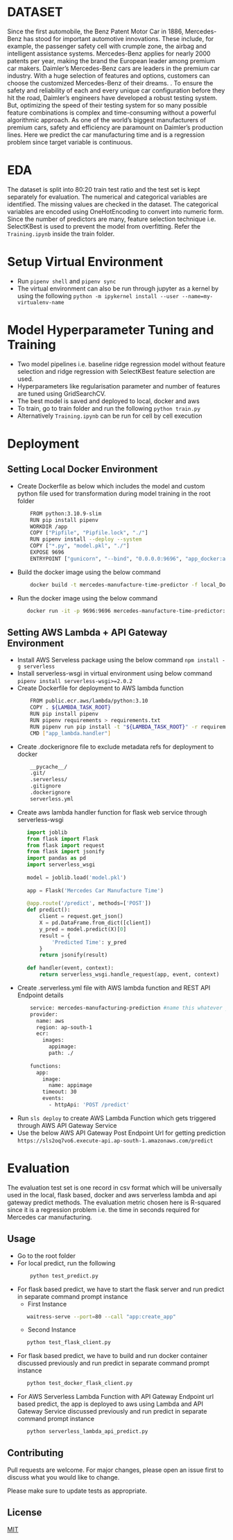 # DATASET

Since the first automobile, the Benz Patent Motor Car in 1886, Mercedes-Benz has stood for important automotive innovations. These include, for example, the passenger safety cell with crumple zone, the airbag and intelligent assistance systems. Mercedes-Benz applies for nearly 2000 patents per year, making the brand the European leader among premium car makers. Daimler’s Mercedes-Benz cars are leaders in the premium car industry. With a huge selection of features and options, customers can choose the customized Mercedes-Benz of their dreams. .
To ensure the safety and reliability of each and every unique car configuration before they hit the road, Daimler’s engineers have developed a robust testing system. But, optimizing the speed of their testing system for so many possible feature combinations is complex and time-consuming without a powerful algorithmic approach. As one of the world’s biggest manufacturers of premium cars, safety and efficiency are paramount on Daimler’s production lines.
Here we predict the car manufacturing time and is a regression problem since target variable is continuous.

# EDA

The dataset is split into 80:20 train test ratio and the test set is kept separately for evaluation. The numerical and categorical variables are identified. The missing values are checked in the dataset.
The categorical variables are encoded using OneHotEncoding to convert into numeric form. Since the number of predictors are many, feature selection technique i.e. SelectKBest is used to prevent the model from overfitting.
Refer the ```Training.ipynb``` inside the train folder.

# Setup Virtual Environment

- Run `pipenv shell` and `pipenv sync`
- The virtual environment can also be run through jupyter as a kernel by using the following
  ```python -m ipykernel install --user --name=my-virtualenv-name```

# Model Hyperparameter Tuning and Training

- Two model pipelines i.e. baseline ridge regression model without feature selection and ridge regression with SelectKBest feature selection are used.
- Hyperparameters like regularisation parameter and number of features are tuned using GridSearchCV.
- The best model is saved and deployed to local, docker and aws
- To train, go to train folder and run the following
  ```python train.py```
- Alternatively ```Training.ipynb``` can be run for cell by cell execution

# Deployment

## Setting Local Docker Environment
- Create Dockerfile as below which includes the model and custom python file used for transformation during model training in the root folder
  ```bash
      FROM python:3.10.9-slim
      RUN pip install pipenv
      WORKDIR /app
      COPY ["Pipfile", "Pipfile.lock", "./"]
      RUN pipenv install --deploy --system
      COPY ["*.py", "model.pkl", "./"]
      EXPOSE 9696
      ENTRYPOINT ["gunicorn", "--bind", "0.0.0.0:9696", "app_docker:app"]
   ```
- Build the docker image using the below command
  ```bash
      docker build -t mercedes-manufacture-time-predictor -f local_Dockerfile . 
   ```
- Run the docker image using the below command
   ```bash
      docker run -it -p 9696:9696 mercedes-manufacture-time-predictor:latest
   ```

## Setting AWS Lambda + API Gateway Environment
- Install AWS Serveless package using the below command
  ```npm install -g serverless```
- Install serverless-wsgi in virtual environment using below command
  ```pipenv install serverless-wsgi>=2.0.2```
- Create Dockerfile for deployment to AWS lambda function
  ```bash
      FROM public.ecr.aws/lambda/python:3.10
      COPY . ${LAMBDA_TASK_ROOT}
      RUN pip install pipenv
      RUN pipenv requirements > requirements.txt
      RUN pipenv run pip install -t "${LAMBDA_TASK_ROOT}" -r requirements.txt
      CMD ["app_lambda.handler"]
   ```
- Create .dockerignore file to exclude metadata refs for deployment to docker
  ```bash
      __pycache__/
      .git/
      .serverless/
      .gitignore
      .dockerignore
      serverless.yml 
   ```
- Create aws lambda handler function for flask web service through serverless-wsgi
   ```python
      import joblib
      from flask import Flask
      from flask import request
      from flask import jsonify
      import pandas as pd
      import serverless_wsgi
      
      model = joblib.load('model.pkl')
      
      app = Flask('Mercedes Car Manufacture Time')
      
      @app.route('/predict', methods=['POST'])
      def predict():
          client = request.get_json()
          X = pd.DataFrame.from_dict([client])
          y_pred = model.predict(X)[0]
          result = {
              'Predicted Time': y_pred
          }
          return jsonify(result)
      
      def handler(event, context):
          return serverless_wsgi.handle_request(app, event, context)
   ```
- Create .serverless.yml file with AWS lambda function and REST API Endpoint details
   ```bash
       service: mercedes-manufacturing-prediction #name this whatever you want
       provider:
         name: aws
         region: ap-south-1
         ecr:
           images:
             appimage:
             path: ./
        
       functions:
         app:
           image:
             name: appimage
           timeout: 30
           events:
             - httpApi: 'POST /predict'
   ```
- Run ```sls deploy``` to create AWS Lambda Function which gets triggered through AWS API Gateway Service
- Use the below AWS API Gateway Post Endpoint Url for getting prediction
  ```https://sls2oq7vo6.execute-api.ap-south-1.amazonaws.com/predict```

# Evaluation

The evaluation test set is one record in csv format which will be universally used in the local, flask based, docker and aws serverless lambda and api gateway predict methods.
The evaluation metric chosen here is R-squared since it is a regression problem i.e. the time in seconds required for Mercedes car manufacturing.

## Usage

- Go to the root folder
- For local predict, run the following
  ```bash
      python test_predict.py
   ```
- For flask based predict, we have to start the flask server and run predict in separate command prompt instance
  - First Instance
   ```bash
      waitress-serve --port=80 --call "app:create_app"
   ```
  - Second Instance
   ```bash
      python test_flask_client.py
   ```
- For flask based predict, we have to build and run docker container discussed previously and run predict in separate command prompt instance
  ```bash
     python test_docker_flask_client.py
   ```
- For AWS Serverless Lambda Function with API Gateway Endpoint url based predict, the app is deployed to aws using Lambda and API Gateway Service discussed previously and run predict in separate command prompt instance
  ```bash
     python serverless_lambda_api_predict.py
   ```

## Contributing

Pull requests are welcome. For major changes, please open an issue first
to discuss what you would like to change.

Please make sure to update tests as appropriate.

## License

[MIT](https://choosealicense.com/licenses/mit/)

